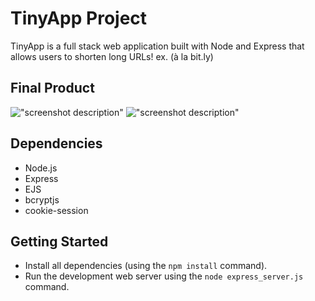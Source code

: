# TinyApp Project

TinyApp is a full stack web application built with Node and Express that allows users to shorten long URLs!
ex. (à la bit.ly)

## Final Product

!["screenshot description"](#)
!["screenshot description"](#)

## Dependencies

- Node.js
- Express
- EJS
- bcryptjs
- cookie-session

## Getting Started

- Install all dependencies (using the `npm install` command).
- Run the development web server using the `node express_server.js` command.